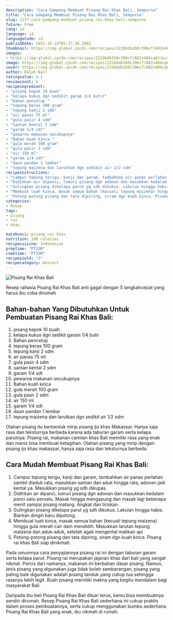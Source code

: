 ```yaml
---
description: "Cara Gampang Membuat Pisang Rai Khas Bali, Sempurna"
title: "Cara Gampang Membuat Pisang Rai Khas Bali, Sempurna"
slug: 1137-cara-gampang-membuat-pisang-rai-khas-bali-sempurna
future: true
lang: id
language: id
languageCode: id
publishDate: 2021-10-15T05:37:30.398Z 
thumbnail: https://img-global.cpcdn.com/recipes/222bbdb1b0c396cf/682x484cq65/pisang-rai-khas-bali-foto-resep-utama.png
images:
- https://img-global.cpcdn.com/recipes/222bbdb1b0c396cf/682x484cq65/pisang-rai-khas-bali-foto-resep-utama.png
image: https://img-global.cpcdn.com/recipes/222bbdb1b0c396cf/682x484cq65/pisang-rai-khas-bali-foto-resep-utama.png
cover: https://img-global.cpcdn.com/recipes/222bbdb1b0c396cf/682x484cq65/pisang-rai-khas-bali-foto-resep-utama.png
author: Ralph Ball
ratingvalue: 4.1
reviewcount: 6
recipeingredient:
- "pisang kepok 10 buah"
- "kelapa kukus dgn sedikit garam 1/4 butir"
- "Bahan pencelup "
- "tepung beras 100 gram"
- "tepung kanji 2 sdm"
- "air panas 75 ml"
- "gula pasir 4 sdm"
- "santan kental 2 sdm"
- "garam 1/4 sdt"
- "pewarna makanan secukupnya"
- "Bahan kuah kinca "
- "gula merah 100 gram"
- "gula pasir 2 sdm"
- "air 150 ml"
- "garam 1/4 sdt"
- "daun pandan 1 lembar"
- "tepung maizena dan larutkan dgn sedikit air 1/2 sdm"
recipeinstructions:
- "Campur tepung terigu, kanji dan garam, tambahkan air panas perlahan sambil diaduk rata, masukkan santan dan aduk hingga rata, adonan jadi kental ya. Masukkan pisang yg sdh dikupas."
- "Didihkan air dipanci, lumuri pisang dgn adonan dan masukkan kedalam panci satu persatu. Masak hingga mengapung dan masak lagi beberapa menit sampai pisang matang. Angkat dan tiriskan."
- "Gulingkan pisang dikelapa parut yg sdh dikukus. Lakulan hingga habis. Biarkan dingin baru dipotong."
- "Membuat luah kinca, masak semua bahan (kecuali tepung maizena) hingga gula merah cair dam mendidih. Masukkan larutan tepung maizena dan aduk-aduk, setelah agak mengental matikan api"
- "Potong-potong pisang dan tata dipiring, siram dgn kuah kinca. Pisang rai khas Bali siap dinikmati."
categories:
- Resep
tags:
- pisang
- rai
- khas

katakunci: pisang rai khas 
nutrition: 108 calories
recipecuisine: Indonesian
preptime: "PT15M"
cooktime: "PT33M"
recipeyield: "3"
recipecategory: Dessert
---
```



![Pisang Rai Khas Bali](https://img-global.cpcdn.com/recipes/222bbdb1b0c396cf/682x484cq65/pisang-rai-khas-bali-foto-resep-utama.png)

Resep rahasia Pisang Rai Khas Bali  anti gagal dengan 5 langkahcepat yang harus ibu coba dirumah

<!--inarticleads1-->

## Bahan-bahan Yang Dibutuhkan Untuk Pembuatan Pisang Rai Khas Bali:

1. pisang kepok 10 buah
1. kelapa kukus dgn sedikit garam 1/4 butir
1. Bahan pencelup 
1. tepung beras 100 gram
1. tepung kanji 2 sdm
1. air panas 75 ml
1. gula pasir 4 sdm
1. santan kental 2 sdm
1. garam 1/4 sdt
1. pewarna makanan secukupnya
1. Bahan kuah kinca 
1. gula merah 100 gram
1. gula pasir 2 sdm
1. air 150 ml
1. garam 1/4 sdt
1. daun pandan 1 lembar
1. tepung maizena dan larutkan dgn sedikit air 1/2 sdm

Olahan pisang itu berbentuk mirip pisang ijo khas Makassar. Hanya saja rasa dan teksturnya berbeda karena ada taburan garam serta kelapa parutnya. Pisang rai, makanan camilan khas Bali memiliki rasa yang enak dan manis bisa membuat ketagihan. Olahan pisang yang mirip dengan pisang ijo khas makassar, hanya saja rasa dan teksturnya berbeda. 

<!--inarticleads2-->

## Cara Mudah Membuat Pisang Rai Khas Bali:

1. Campur tepung terigu, kanji dan garam, tambahkan air panas perlahan sambil diaduk rata, masukkan santan dan aduk hingga rata, adonan jadi kental ya. Masukkan pisang yg sdh dikupas.
1. Didihkan air dipanci, lumuri pisang dgn adonan dan masukkan kedalam panci satu persatu. Masak hingga mengapung dan masak lagi beberapa menit sampai pisang matang. Angkat dan tiriskan.
1. Gulingkan pisang dikelapa parut yg sdh dikukus. Lakulan hingga habis. Biarkan dingin baru dipotong.
1. Membuat luah kinca, masak semua bahan (kecuali tepung maizena) hingga gula merah cair dam mendidih. Masukkan larutan tepung maizena dan aduk-aduk, setelah agak mengental matikan api
1. Potong-potong pisang dan tata dipiring, siram dgn kuah kinca. Pisang rai khas Bali siap dinikmati.


Pada umumnya cara penyajiannya pisang rai ini dengan taburan garam serta kelapa parut. Pisang rai merupakan jajanan khas dari bali yang sangat nikmat. Percis dari namanya, makanan ini berbahan dasar pisang. Namun, jenis pisang yang digunakan juga tidak boleh sembarangan, pisang yang paling baik digunakan adalah pisang tanduk yang cukup tua sehingga rasanya lebih legit. Buah pisang memiliki makna yang begitu mendalam bagi masyarakat Bali. 

Daripada ibu beli  Pisang Rai Khas Bali  diluar terus, kamu  bisa membuatnya sendiri dirumah. Resep  Pisang Rai Khas Bali  sederhana ini cukup praktis dalam proses pembuatannya, serta cukup menggunakan bumbu sederhana  Pisang Rai Khas Bali  yang enak, ibu nikmati di rumah.
